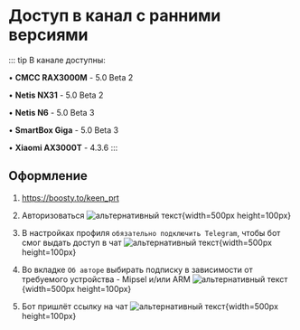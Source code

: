 # Доступ в канал с ранними версиями

::: tip В канале доступны:

• **CMCC RAX3000M** - 5.0 Beta 2

• **Netis NX31** - 5.0 Beta 2

• **Netis N6** - 5.0 Beta 3

• **SmartBox Giga** - 5.0 Beta 3

• **Xiaomi AX3000T** - 4.3.6
:::

## Оформление

1. https://boosty.to/keen_prt
2. Авторизоваться
   ![альтернативный текст](/assets/images/wiki/helpful/boosty/2.png){width=500px height=100px}

3. В настройках профиля `обязательно подключить Telegram`, чтобы бот смог выдать доступ в чат
   ![альтернативный текст](/assets/images/wiki/helpful/boosty/3.png){width=500px height=100px}

4. Во вкладке `Об авторе` выбирать подписку в зависимости от требуемого устройства - Mipsel и/или ARM 
   ![альтернативный текст](/assets/images/wiki/helpful/boosty/4.png){width=500px height=100px}

5. Бот пришлёт ссылку на чат
   ![альтернативный текст](/assets/images/wiki/helpful/boosty/5.png){width=500px height=100px}
